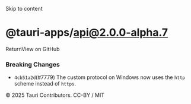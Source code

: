 Skip to content
# @tauri-apps/api@2.0.0-alpha.7
ReturnView on GitHub
### Breaking Changes
  * `4cb51a2d`(#7779) The custom protocol on Windows now uses the `http` scheme instead of `https`.


© 2025 Tauri Contributors. CC-BY / MIT

